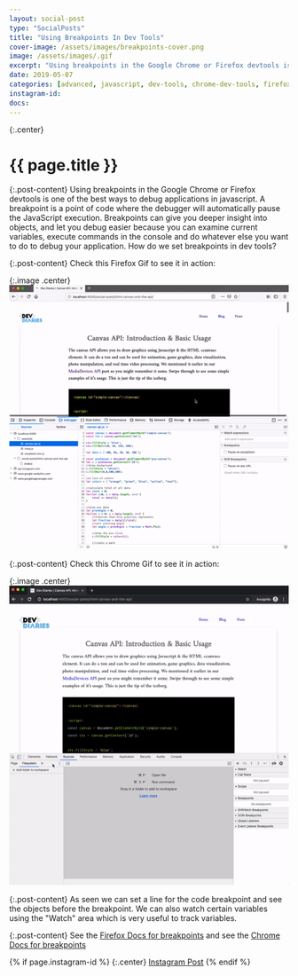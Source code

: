 ```yaml
---
layout: social-post
type: "SocialPosts"
title: "Using Breakpoints In Dev Tools"
cover-image: /assets/images/breakpoints-cover.png
image: /assets/images/.gif
excerpt: "Using breakpoints in the Google Chrome or Firefox devtools is one of the best ways to debug applications in javascript."
date: 2019-05-07
categories: [advanced, javascript, dev-tools, chrome-dev-tools, firefox-dev-tools, debugging]
instagram-id: 
docs: 
---
```

{:.center}
# {{ page.title }}

{:.post-content}
Using breakpoints in the Google Chrome or Firefox devtools is one of the best ways to debug applications in javascript.
A breakpoint is a point of code where the debugger will automatically pause the JavaScript execution. 
Breakpoints can give you deeper insight into objects, and let you debug easier 
because you can examine current variables, execute commands in the console and do whatever 
else you want to do to debug your application. How do we set breakpoints in dev tools?

{:.post-content}
Check this Firefox Gif to see it in action:

{:.image .center}
![firefox-gif](/assets/images/firefox-breakpoints.gif)

{:.post-content}
Check this Chrome Gif to see it in action:

{:.image .center}
![chrome-gif](/assets/images/chrome-breakpoints.gif)

{:.post-content}
As seen we can set a line for the code breakpoint and see the objects before
the breakpoint. We can also watch certain variables using the "Watch" area
which is very useful to track variables.

{:.post-content}
See the <a href="https://developer.mozilla.org/en-US/docs/Tools/Debugger/How_to/Set_a_breakpoint" target="_blank">Firefox Docs for breakpoints</a>
and see the <a href="https://developers.google.com/web/tools/chrome-devtools/javascript/breakpoints" target="_blank">Chrome Docs for breakpoints</a>

{% if page.instagram-id %}
{:.center}
<a class="insta-link" href="https://www.instagram.com/p/{{page.instagram-id}}" target="_blank">Instagram Post</a>
{% endif %}
